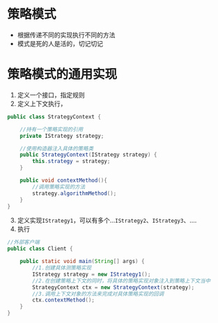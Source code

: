 # 策略模式

* 根据传递不同的实现执行不同的方法
* 模式是死的人是活的，切记切记

# 策略模式的通用实现

1. 定义一个接口，指定规则
2. 定义上下文执行，
```java
public class StrategyContext {

    //持有一个策略实现的引用
    private IStrategy strategy;

    //使用构造器注入具体的策略类
    public StrategyContext(IStrategy strategy) {
        this.strategy = strategy;
    }

    public void contextMethod(){
        //调用策略实现的方法
        strategy.algorithmMethod();
    }
}
```
3. 定义实现`IStrategy1`，可以有多个...`IStrategy2`、`IStrategy3`、....
4. 执行
```java
//外部客户端
public class Client {

    public static void main(String[] args) {
        //1.创建具体测策略实现
        IStrategy strategy = new IStrategy1();
        //2.在创建策略上下文的同时，将具体的策略实现对象注入到策略上下文当中
        StrategyContext ctx = new StrategyContext(strategy);
        //3.调用上下文对象的方法来完成对具体策略实现的回调
        ctx.contextMethod();
    }
}
```